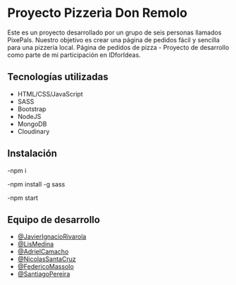 # Proyecto Pizzerìa Don Remolo

Este es un proyecto desarrollado por un grupo de seis personas llamados PixePals. Nuestro objetivo es crear una página de pedidos fácil y sencilla para una pizzería local. Página de pedidos de pizza - Proyecto de desarrollo como parte de mi participación en IDforIdeas.

## Tecnologías utilizadas

- HTML/CSS/JavaScript
- SASS
- Bootstrap
- NodeJS
- MongoDB
- Cloudinary

## Instalación

-npm i

-npm install -g sass

-npm start

## Equipo de desarrollo

- [@JavierIgnacioRivarola](https://www.linkedin.com/in/javier-ignacio-rivarola-509a12235/)
- [@LisMedina](https://www.linkedin.com/in/lis-medina/)
- [@AdrielCamacho](https://www.linkedin.com/in/adrielcamacho/)
- [@NicolasSantaCruz](https://www.linkedin.com/in/nicolas-santa-cruz-8b7802224/)
- [@FedericoMassolo](https://www.linkedin.com/in/federico-massolo-55a13b238/)
- [@SantiagoPereira](https://www.linkedin.com/in/santiago-pereira-994229244/)
